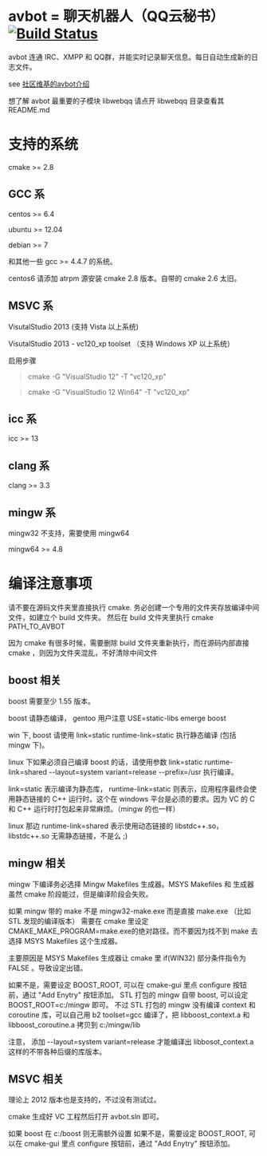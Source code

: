 #  avbot = 聊天机器人（QQ云秘书）[![Build Status](https://travis-ci.org/avplayer/avbot.png?branch=master)](https://travis-ci.org/avplayer/avbot)

avbot 连通 IRC、XMPP 和  QQ群，并能实时记录聊天信息。每日自动生成新的日志文件。

see [社区维基的avbot介绍](http://wiki.avplayer.org/Avbot)

想了解 avbot 最重要的子模块 libwebqq 请点开 libwebqq 目录查看其 README.md

# 支持的系统 

cmake >= 2.8

## GCC 系

centos >= 6.4

ubuntu >= 12.04

debian >= 7

和其他一些 gcc >= 4.4.7 的系统。

centos6 请添加 atrpm 源安装 cmake 2.8 版本。自带的 cmake 2.6 太旧。

## MSVC 系

VisutalStudio 2013 (支持 Vista 以上系统)

VisutalStudio 2013 - vc120_xp toolset （支持 Windows XP 以上系统）

 启用步骤 

  > cmake -G "VisualStudio 12" -T "vc120_xp"

  > cmake -G "VisualStudio 12 Win64" -T "vc120_xp"

## icc 系
  icc >= 13
  
## clang 系
  clang >= 3.3

## mingw 系

mingw32 不支持，需要使用 mingw64

mingw64 >= 4.8

# 编译注意事项

请不要在源码文件夹里直接执行 cmake. 务必创建一个专用的文件夹存放编译中间文件，如建立个 build 文件夹。
然后在 build 文件夹里执行 cmake PATH_TO_AVBOT

因为 cmake 有很多时候，需要删除 build 文件夹重新执行，而在源码内部直接 cmake ，则因为文件夹混乱，不好清除中间文件

## boost 相关

boost 需要至少 1.55 版本。 

boost 请静态编译， gentoo 用户注意 USE=static-libs emerge boost

win 下, boost 请使用 link=static runtime-link=static 执行静态编译 (包括 mingw 下)。

linux 下如果必须自己编译 boost 的话，请使用参数 link=static runtime-link=shared --layout=system variant=release --prefix=/usr 执行编译。

link=static 表示编译为静态库， runtime-link=static 则表示，应用程序最终会使用静态链接的 C++ 运行时。这个在 windows 平台是必须的要求。因为 VC 的 C 和 C++ 运行时打包起来非常麻烦。（mingw 的也一样）

linux 那边 runtime-link=shared 表示使用动态链接的 libstdc++.so， libstdc++.so 无需静态链接，不是么 ;)

## mingw 相关
mingw 下编译务必选择 Mingw Makefiles 生成器。MSYS Makefiles 和 生成器虽然 cmake 阶段能过，但是编译阶段会失败。

如果 mingw 带的 make 不是 mingw32-make.exe 而是直接 make.exe （比如 STL 发现的编译版本）
需要在 cmake 里设定 CMAKE_MAKE_PROGRAM=make.exe的绝对路径。而不要因为找不到 make 去选择 MSYS Makefiles 这个生成器。

主要原因是 MSYS Makefiles 生成器让 cmake 里 if(WIN32) 部分条件指令为 FALSE 。导致设定出错。

如果不是，需要设定 BOOST_ROOT, 可以在 cmake-gui 里点 configure 按钮前，通过 "Add Enytry" 按钮添加。
STL 打包的 mingw 自带 boost, 可以设定 BOOST_ROOT=c:/mingw 即可。
不过 STL 打包的 mingw 没有编译 context 和 coroutine 库，可以自己用 b2 toolset=gcc 编译了，把 libboost_context.a 和 libboost_coroutine.a 拷贝到 c:/mingw/lib

注意， 添加 --layout=system variant=release 才能编译出 libbosot_context.a 这样的不带各种后缀的库版本。

## MSVC 相关

理论上 2012 版本也是支持的，不过没有测试过。

cmake 生成好 VC 工程然后打开 avbot.sln 即可。

如果 boost 在 c:/boost 则无需额外设置
如果不是，需要设定 BOOST_ROOT, 可以在 cmake-gui 里点 configure 按钮前，通过 "Add Enytry" 按钮添加。